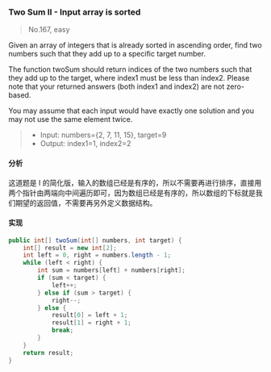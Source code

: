 ### Two Sum II - Input array is sorted

> No.167, easy

Given an array of integers that is already sorted in ascending order, find two numbers such that they add up to a specific target number.

The function twoSum should return indices of the two numbers such that they add up to the target, where index1 must be less than index2. Please note that your returned answers (both index1 and index2) are not zero-based.

You may assume that each input would have exactly one solution and you may not use the same element twice.

> - Input: numbers={2, 7, 11, 15}, target=9
> - Output: index1=1, index2=2

#### 分析

这道题是 I 的简化版，输入的数组已经是有序的，所以不需要再进行排序，直接用两个指针由两端向中间遍历即可，因为数组已经是有序的，所以数组的下标就是我们期望的返回值，不需要再另外定义数据结构。

#### 实现

```java
public int[] twoSum(int[] numbers, int target) {
    int[] result = new int[2];
    int left = 0, right = numbers.length - 1;
    while (left < right) {
        int sum = numbers[left] + numbers[right];
        if (sum < target) {
            left++;
        } else if (sum > target) {
            right--;
        } else {
            result[0] = left + 1;
            result[1] = right + 1;
            break;
        }
    }
    return result;
}
```